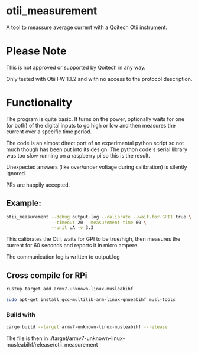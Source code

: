 # otii_measurement

A tool to meassure average current with a Qoitech Otii instrument.

# Please Note

This is not approved or supported by Qoitech in any way.

Only tested with Otii FW 1.1.2 and with no access to the protocol
description.

# Functionality

The program is quite basic. It turns on the power, optionally waits
for one (or both) of the digital inputs to go high or low and then
measures the current over a specific time period.

The code is an almost direct port of an experimental python script so
not much though has been put into its design. The python code's serial
library was too slow running on a raspberry pi so this is the result.

Unexpected answers (like over/under voltage during calibration) is
silently ignored.

PRs are happily accepted.

## Example:

```sh
otii_measurement --debug output.log --calibrate --wait-for-GPI1 true \
                 --timeout 20 --measurement-time 60 \
                 --unit uA -v 3.3
```

This calibrates the Otii, waits for GPI to be true/high, then measures
the current for 60 seconds and reports it in micro ampere.

The communication log is written to output.log

## Cross compile for RPi
```sh
rustup target add armv7-unknown-linux-musleabihf

sudo apt-get install gcc-multilib-arm-linux-gnueabihf musl-tools
```

### Build with
```sh
cargo build --target armv7-unknown-linux-musleabihf --release
```

The file is then in ./target/armv7-unknown-linux-musleabihf/release/otii_measurement
